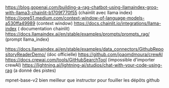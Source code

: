 https://blog.gopenai.com/building-a-rag-chatbot-using-llamaindex-groq-with-llama3-chainlit-b1709f770f55 (chainlit avec llama index)
https://ogre51.medium.com/context-window-of-language-models-a530ffa49989 (context window)
https://docs.chainlit.io/integrations/llama-index ( documentation chainlit)
https://docs.llamaindex.ai/en/stable/examples/prompts/prompts_rag/ (prompt llama_index)

https://docs.llamaindex.ai/en/stable/examples/data_connectors/GithubRepositoryReaderDemo/ (doc officielle)
https://github.com/joaomdmoura/crewAI
https://docs.crewai.com/tools/GitHubSearchTool (impossible d'importer crewAI)
https://lightning.ai/lightning-ai/studios/chat-with-your-code-using-rag (a donné des pistes)

mpnet-base-v2 bien meilleur que instructor pour fouiller les dépôts github